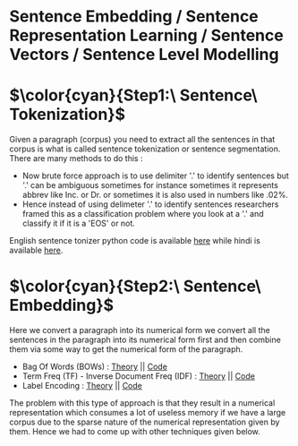 # Sentence Embedding / Sentence Representation Learning / Sentence Vectors / Sentence Level Modelling


# $\color{cyan}{Step1:\ Sentence\ Tokenization}$
Given a paragraph (corpus) you need to extract all the sentences in that corpus is what is called sentence tokenization or sentence segmentation. There are many methods to do this :

- Now brute force approach is to use delimiter '.' to identify sentences but '.' can be ambiguous sometimes for instance sometimes it represents abbrev like Inc. or Dr. or sometimes it is also used in numbers like .02%.
- Hence instead of using delimeter '.' to identify sentences researchers framed this as a classification problem where you look at a '.' and classify it if it is a 'EOS' or not.

English sentence tonizer python code is available [here](https://github.com/khetansarvesh/NLP/blob/main/Preprocessing/English-Sentence-Tokenization.ipynb) while hindi is available [here](https://github.com/khetansarvesh/NLP/blob/main/Preprocessing/Hindi-Sentence-Tokenization.ipynb).


# $\color{cyan}{Step2:\ Sentence\ Embedding}$



Here we convert a paragraph into its numerical form we convert all the sentences in the paragraph into its numerical form first and then combine them via some way to get the numerical form of the paragraph.

  - Bag Of Words (BOWs) : [Theory](https://github.com/khetansarvesh/NLP/blob/main/Representation-Learning/Sentence-RL/BOWs.pdf) || [Code](https://github.com/khetansarvesh/NLP/blob/main/Representation-Learning/Sentence-RL/BOW.ipynb)
  - Term Freq (TF) - Inverse Document Freq (IDF) : [Theory](https://www.youtube.com/watch?v=D2V1okCEsiE) || [Code](https://github.com/khetansarvesh/NLP/blob/main/Representation-Learning/Sentence-RL/TFIDF.ipynb)
  - Label Encoding : [Theory](https://github.com/khetansarvesh/NLP/blob/main/Representation-Learning/Sentence-RL/Label%20Encoding.pdf) || [Code](https://github.com/khetansarvesh/NLP/blob/main/Representation-Learning/Sentence-RL/Label_Encoding.ipynb)
 
The problem with this type of approach is that they result in a numerical representation which consumes a lot of useless memory if we have a large corpus due to the sparse nature of the numerical representation given by them. Hence we had to come up with other techniques given below.
